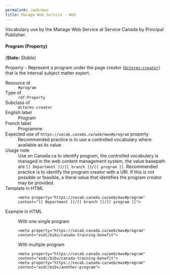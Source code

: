 ```yaml
---
permalink: /web/mws
title: Manage Web Service - Web
---
```


<div prefix="vann: http://purl.org/vocab/vann/">

Vocabulary use by the Manage Web Service at Service Canada by Principal Publisher.


<section id="program" resource="#program" typeof="rdf:Property">
  <h4>Program (Property)</h4>
  <p>(<strong>State:</strong> <em>Stable</em>)</p>
  <p>Property - Represent a program under the page creator (<a href="https://www.dublincore.org/specifications/dublin-core/dcmi-terms/#http://purl.org/dc/terms/creator"><code>dcterms:creator</code></a>) that is the internal subject matter expert.</p>
  <dl>
	<dt>Resource id</dt>
	<dd><code>#program</code></dd>
	<dt>Type of</dt>
	<dd><code>rdf:Property</code></dd>
	<dt>Subclass of</dt>
	<dd>
		<code>dcterms.creator</code>
		<meta property="rdfs:subPropertyOf" value="dcterms.creator" />
	</dd>
	<dt>English label</dt>
	<dd property="rdfs:label">Program</dd>
	<dt>French label</dt>
	<dd property="rdfs:label" lang="fr">Programme</dd>
	<dt>Expected use of <code>https://vocab.canada.ca/web/mws#program</code> property</dt>
	<dd>Recommended practice is to use a controlled vocabulary where available as its value.</dd>  
	<dt>Usage note</dt>
	<dd property="vann:usageNote">Use on Canada.ca to identify program, the controlled vocabulary is managed in the web content management system, the value basepath are <code>[[ Department ]]/[[ branch ]]/[[ program ]]</code>. Recommended practice is to identify the program creator with a URI. If this is not possible or feasible, a literal value that identifies the program creator may be provided.</dd>
	<dt>Template in HTML</dt>
	<dd><pre><code>&lt;meta property="https://vocab.canada.ca/web/mws#program" content="[[ Department ]]/[[ branch ]]/[[ program ]]"></code></pre></dd>
	<dt>Example in HTML</dt>
	<dd>
		<p>With one single program</p>
		<pre><code>&lt;meta property="https://vocab.canada.ca/web/mws#program" content="esdc/bibs/canada-training-benefit"></code></pre>
		<p>With multiple program</p>
		<pre><code>&lt;meta property="https://vocab.canada.ca/web/mws#program" content="esdc/bibs/canada-training-benefit">
&lt;meta property="https://vocab.canada.ca/web/mws#program" content="esdc/bibs/another-program"></code></pre>
	</dd>
  </dl>
</section>

</div>
